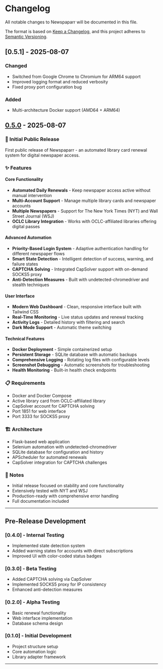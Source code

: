 # Changelog

All notable changes to Newspaparr will be documented in this file.

The format is based on [Keep a Changelog](https://keepachangelog.com/en/1.0.0/),
and this project adheres to [Semantic Versioning](https://semver.org/spec/v2.0.0.html).

## [0.5.1] - 2025-08-07

### Changed
- Switched from Google Chrome to Chromium for ARM64 support
- Improved logging format and reduced verbosity
- Fixed proxy port configuration bug

### Added
- Multi-architecture Docker support (AMD64 + ARM64)

## [0.5.0] - 2025-08-07

### 🎉 Initial Public Release

First public release of Newspaparr - an automated library card renewal system for digital newspaper access.

### ✨ Features

#### Core Functionality
- **Automated Daily Renewals** - Keep newspaper access active without manual intervention
- **Multi-Account Support** - Manage multiple library cards and newspaper accounts
- **Multiple Newspapers** - Support for The New York Times (NYT) and Wall Street Journal (WSJ)
- **OCLC Library Integration** - Works with OCLC-affiliated libraries offering digital passes

#### Advanced Automation
- **Priority-Based Login System** - Adaptive authentication handling for different newspaper flows
- **Smart State Detection** - Intelligent detection of success, warning, and failure states
- **CAPTCHA Solving** - Integrated CapSolver support with on-demand SOCKS5 proxy
- **Anti-Detection Measures** - Built with undetected-chromedriver and stealth techniques

#### User Interface
- **Modern Web Dashboard** - Clean, responsive interface built with Tailwind CSS
- **Real-Time Monitoring** - Live status updates and renewal tracking
- **Activity Logs** - Detailed history with filtering and search
- **Dark Mode Support** - Automatic theme switching

#### Technical Features
- **Docker Deployment** - Simple containerized setup
- **Persistent Storage** - SQLite database with automatic backups
- **Comprehensive Logging** - Rotating log files with configurable levels
- **Screenshot Debugging** - Automatic screenshots for troubleshooting
- **Health Monitoring** - Built-in health check endpoints

### 📋 Requirements
- Docker and Docker Compose
- Active library card from OCLC-affiliated library
- CapSolver account for CAPTCHA solving
- Port 1851 for web interface
- Port 3333 for SOCKS5 proxy

### 🏗️ Architecture
- Flask-based web application
- Selenium automation with undetected-chromedriver
- SQLite database for configuration and history
- APScheduler for automated renewals
- CapSolver integration for CAPTCHA challenges

### 📝 Notes
- Initial release focused on stability and core functionality
- Extensively tested with NYT and WSJ
- Production-ready with comprehensive error handling
- Full documentation included

---

## Pre-Release Development

### [0.4.0] - Internal Testing
- Implemented state detection system
- Added warning states for accounts with direct subscriptions
- Improved UI with color-coded status badges

### [0.3.0] - Beta Testing
- Added CAPTCHA solving via CapSolver
- Implemented SOCKS5 proxy for IP consistency
- Enhanced anti-detection measures

### [0.2.0] - Alpha Testing
- Basic renewal functionality
- Web interface implementation
- Database schema design

### [0.1.0] - Initial Development
- Project structure setup
- Core automation logic
- Library adapter framework

---

[0.5.0]: https://github.com/yourusername/newspaparr/releases/tag/v0.5.0